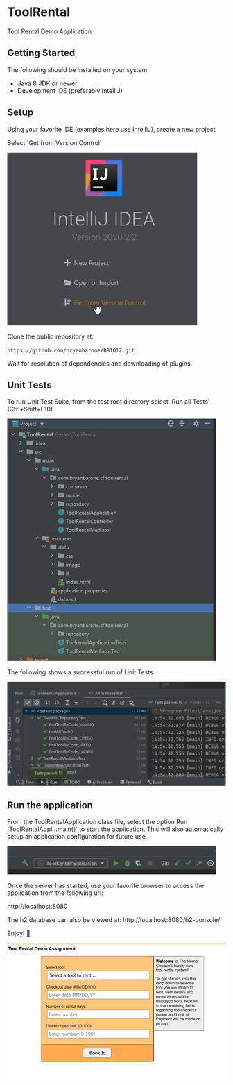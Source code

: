 # ToolRental
Tool Rental Demo Application

## Getting Started
The following should be installed on your system:
* Java 8 JDK or newer
* Development IDE (preferably IntelliJ)

## Setup
Using your favorite IDE (examples here use IntelliJ), create a new project

Select 'Get from Version Control'

![Create project](https://raw.githubusercontent.com/bryanbarone/ReadmeImages/main/CreateProject.png)

Clone the public repository at:

`https://github.com/bryanbarone/BB1012.git`

Wait for resolution of dependencies and downloading of plugins

## Unit Tests
To run Unit Test Suite, from the test root directory select 'Run all Tests' (Ctrl+Shift+F10)

![Project structure](https://raw.githubusercontent.com/bryanbarone/ReadmeImages/main/ProjectStructure.png)

The following shows a successful run of Unit Tests

![Run unit tests](https://raw.githubusercontent.com/bryanbarone/ReadmeImages/main/RunUnitTests.png)

## Run the application
From the ToolRentalApplication class file, select the option Run 'ToolRentalAppl...main()' to start the application. This will also automatically setup an application configuration for future use.

![Server config](https://raw.githubusercontent.com/bryanbarone/ReadmeImages/main/Server.png)

Once the server has started, use your favorite browser to access the application from the following url:

http://localhost:8080

The h2 database can also be viewed at:
http://localhost:8080/h2-console/


Enjoy! :cowboy_hat_face:



![Project structure](https://raw.githubusercontent.com/bryanbarone/ReadmeImages/main/Demo.png)
